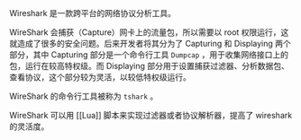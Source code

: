Wireshark 是一款跨平台的网络协议分析工具。

WireShark 会捕获（Capture）网卡上的流量包，所以需要以 root 权限运行，这就造成了很多的安全问题。后来开发者将其分为了 Capturing 和 Displaying 两个部分，其中 Capturing 部分是一个命令行工具 `Dumpcap` ，用于收集网络接口上的包，运行在较高特权级。而 Displaying 部分用于设置捕获过滤器、分析数据包、查看协议，这个部分较为灵活，以较低特权级运行。

WireShark 的命令行工具被称为 `tshark` 。

WireShark 可以用 [[Lua]] 脚本来实现过滤器或者协议解析器，提高了 wireshark 的灵活度。
